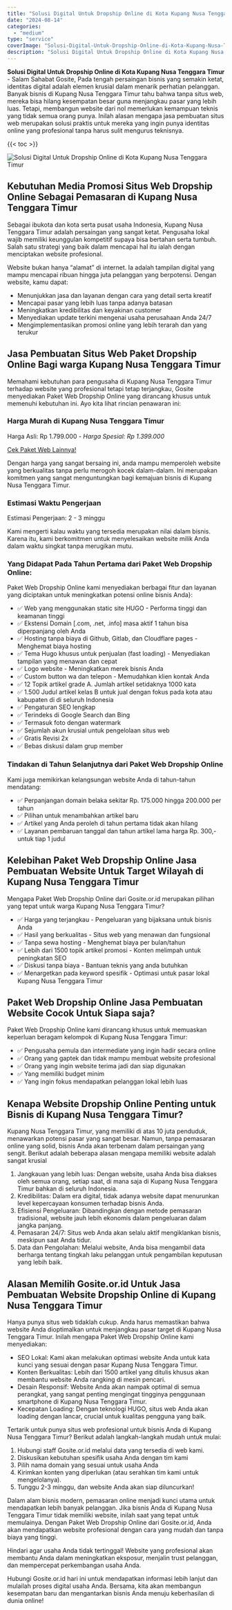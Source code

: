 ```yaml
---
title: "Solusi Digital Untuk Dropship Online di Kota Kupang Nusa Tenggara Timur"
date: "2024-08-14"
categories: 
  - "medium"
type: "service"
coverImage: "Solusi-Digital-Untuk-Dropship-Online-di-Kota-Kupang-Nusa-Tenggara-Timur.png"
description: "Solusi Digital Untuk Dropship Online di Kota Kupang Nusa Tenggara Timur. Hubungi Gosite.or.id hari ini untuk mendapatkan informasi lebih lanjut dan mulailah..."
---
```


**Solusi Digital Untuk Dropship Online di Kota Kupang Nusa Tenggara Timur** - Salam Sahabat Gosite, Pada tengah persaingan bisnis yang semakin ketat, identitas digital adalah elemen krusial dalam menarik perhatian pelanggan. Banyak bisnis di Kupang Nusa Tenggara Timur tahu bahwa tanpa situs web, mereka bisa hilang kesempatan besar guna menjangkau pasar yang lebih luas. Tetapi, membangun website dari nol memerlukan kemampuan teknis yang tidak semua orang punya. Inilah alasan mengapa jasa pembuatan situs web merupakan solusi praktis untuk mereka yang ingin punya identitas online yang profesional tanpa harus sulit mengurus teknisnya.

{{< toc >}}

![Solusi Digital Untuk Dropship Online di Kota Kupang Nusa Tenggara Timur](/images/medium/Solusi-Digital-Untuk-Dropship-Online-di-Kota-Kupang-Nusa-Tenggara-Timur.png)

## Kebutuhan Media Promosi Situs Web Dropship Online Sebagai Pemasaran di Kupang Nusa Tenggara Timur

Sebagai ibukota dan kota serta pusat usaha Indonesia, Kupang Nusa Tenggara Timur adalah persaingan yang sangat ketat. Pengusaha lokal wajib memiliki keunggulan kompetitif supaya bisa bertahan serta tumbuh. Salah satu strategi yang baik dalam mencapai hal itu ialah dengan menciptakan website profesional.

Website bukan hanya “alamat” di internet. Ia adalah tampilan digital yang mampu mencapai ribuan hingga juta pelanggan yang berpotensi. Dengan website, kamu dapat:

- Menunjukkan jasa dan layanan dengan cara yang detail serta kreatif
- Mencapai pasar yang lebih luas tanpa adanya batasan
- Meningkatkan kredibilitas dan keyakinan customer
- Menyediakan update terkini mengenai usaha perusahaan Anda 24/7
- Mengimplementasikan promosi online yang lebih terarah dan yang terukur

## Jasa Pembuatan Situs Web Paket Dropship Online Bagi warga Kupang Nusa Tenggara Timur

Memahami kebutuhan para pengusaha di Kupang Nusa Tenggara Timur terhadap website yang profesional tetapi tetap terjangkau, Gosite menyediakan Paket Web Dropship Online yang dirancang khusus untuk memenuhi kebutuhan ini. Ayo kita lihat rincian penawaran ini:

### Harga Murah di Kupang Nusa Tenggara Timur

<a class="cta-button">Harga Asli: Rp 1.799.000 - <em>Harga Spesial: Rp 1.399.000</em></a>

<a href="/jasa-web/" class="cta-button">Cek Paket Web Lainnya!</a>

Dengan harga yang sangat bersaing ini, anda mampu memperoleh website yang berkualitas tanpa perlu merogoh kocek dalam-dalam. Ini merupakan komitmen yang sangat menguntungkan bagi kemajuan bisnis di Kupang Nusa Tenggara Timur.

### Estimasi Waktu Pengerjaan

Estimasi Pengerjaan: 2 - 3 minggu

Kami mengerti kalau waktu yang tersedia merupakan nilai dalam bisnis. Karena itu, kami berkomitmen untuk menyelesaikan website milik Anda dalam waktu singkat tanpa merugikan mutu.

### Yang Didapat Pada Tahun Pertama dari Paket Web Dropship Online:

Paket Web Dropship Online kami menyediakan berbagai fitur dan layanan yang diciptakan untuk meningkatkan potensi online bisnis Anda}:

- ✅ Web yang menggunakan static site HUGO - Performa tinggi dan keamanan tinggi
- ✅ Ekstensi Domain \[.com, .net, .info\] masa aktif 1 tahun bisa diperpanjang oleh Anda
- ✅ Hosting tanpa biaya di Github, Gitlab, dan Cloudflare pages - Menghemat biaya hosting
- ✅ Tema Hugo khusus untuk penjualan (fast loading) - Menyediakan tampilan yang menawan dan cepat
- ✅ Logo website - Meningkatkan merek bisnis Anda
- ✅ Custom button wa dan telepon - Memudahkan klien kontak Anda
- ✅ 12 Topik artikel grade A. Jumlah artikel setidaknya 1000 kata
- ✅ 1.500 Judul artikel kelas B untuk jual dengan fokus pada kota atau kabupaten di di seluruh Indonesia
- ✅ Pengaturan SEO lengkap
- ✅ Terindeks di Google Search dan Bing
- ✅ Termasuk foto dengan watermark
- ✅ Sejumlah akun krusial untuk pengelolaan situs web
- ✅ Gratis Revisi 2x
- ✅ Bebas diskusi dalam grup member

### Tindakan di Tahun Selanjutnya dari Paket Web Dropship Online

Kami juga memikirkan kelangsungan website Anda di tahun-tahun mendatang:

- ✅ Perpanjangan domain belaka sekitar Rp. 175.000 hingga 200.000 per tahun
- ✅ Pilihan untuk menambahkan artikel baru
- ✅ Artikel yang Anda peroleh di tahun pertama tidak akan hilang
- ✅ Layanan pembaruan tanggal dan tahun artikel lama harga Rp. 300,- untuk tiap 1 judul

## Kelebihan Paket Web Dropship Online Jasa Pembuatan Website Untuk Target Wilayah di Kupang Nusa Tenggara Timur

Mengapa Paket Web Dropship Online dari Gosite.or.id merupakan pilihan yang tepat untuk warga Kupang Nusa Tenggara Timur?

- ✅ Harga yang terjangkau - Pengeluaran yang bijaksana untuk bisnis Anda
- ✅ Hasil yang berkualitas - Situs web yang menawan dan fungsional
- ✅ Tanpa sewa hosting - Menghemat biaya per bulan/tahun
- ✅ Lebih dari 1500 topik artikel promosi - Konten melimpah untuk peningkatan SEO
- ✅ Diskusi tanpa biaya - Bantuan teknis yang anda butuhkan
- ✅ Menargetkan pada keyword spesifik - Optimasi untuk pasar lokal Kupang Nusa Tenggara Timur

## Paket Web Dropship Online Jasa Pembuatan Website Cocok Untuk Siapa saja?

Paket Web Dropship Online kami dirancang khusus untuk memuaskan keperluan beragam kelompok di Kupang Nusa Tenggara Timur:

- ✅ Pengusaha pemula dan intermediate yang ingin hadir secara online
- ✅ Orang yang gaptek dan tidak mampu membuat website profesional
- ✅ Orang yang ingin website terima jadi dan siap digunakan
- ✅ Yang memiliki budget minim
- ✅ Yang ingin fokus mendapatkan pelanggan lokal lebih luas

## Kenapa Website Dropship Online Penting untuk Bisnis di Kupang Nusa Tenggara Timur?

Kupang Nusa Tenggara Timur, yang memiliki di atas 10 juta penduduk, menawarkan potensi pasar yang sangat besar. Namun, tanpa pemasaran online yang solid, bisnis Anda akan terbenam dalam persaingan yang sengit. Berikut adalah beberapa alasan mengapa memiliki website adalah sangat krusial

1. Jangkauan yang lebih luas: Dengan website, usaha Anda bisa diakses oleh semua orang, setiap saat, di mana saja di Kupang Nusa Tenggara Timur bahkan di seluruh Indonesia.
2. Kredibilitas: Dalam era digital, tidak adanya website dapat menurunkan level kepercayaan konsumen terhadap bisnis Anda.
3. Efisiensi Pengeluaran: Dibandingkan dengan metode pemasaran tradisional, website jauh lebih ekonomis dalam pengeluaran dalam jangka panjang.
4. Pemasaran 24/7: Situs web Anda akan selalu aktif mengiklankan bisnis, meskipun saat Anda tidur.
5. Data dan Pengolahan: Melalui website, Anda bisa mengambil data berharga tentang tingkah laku pelanggan untuk pengambilan keputusan yang lebih baik.

## Alasan Memilih Gosite.or.id Untuk Jasa Pembuatan Website Dropship Online di Kupang Nusa Tenggara Timur

Hanya punya situs web tidaklah cukup. Anda harus memastikan bahwa website Anda dioptimalkan untuk menjangkau pasar target di Kupang Nusa Tenggara Timur. Inilah mengapa Paket Web Dropship Online kami menyediakan:

- SEO Lokal: Kami akan melakukan optimasi website Anda untuk kata kunci yang sesuai dengan pasar Kupang Nusa Tenggara Timur.
- Konten Berkualitas: Lebih dari 1500 artikel yang ditulis khusus akan membantu website Anda rangking di mesin pencari.
- Desain Responsif: Website Anda akan nampak optimal di semua perangkat, yang sangat penting mengingat tingginya penggunaan smartphone di Kupang Nusa Tenggara Timur.
- Kecepatan Loading: Dengan teknologi HUGO, situs web Anda akan loading dengan lancar, crucial untuk kualitas pengguna yang baik.

Tertarik untuk punya situs web profesional untuk bisnis Anda di Kupang Nusa Tenggara Timur? Berikut adalah langkah-langkah mudah untuk mulai:

1. Hubungi staff Gosite.or.id melalui data yang tersedia di web kami.
2. Diskusikan kebutuhan spesifik usaha Anda dengan tim kami
3. Pilih nama domain yang sesuai untuk usaha Anda
4. Kirimkan konten yang diperlukan (atau serahkan tim kami untuk mengelolanya).
5. Tunggu 2-3 minggu, dan website Anda akan siap diluncurkan!

Dalam alam bisnis modern, pemasaran online menjadi kunci utama untuk mendapatkan lebih banyak pelanggan. Jika bisnis Anda di Kupang Nusa Tenggara Timur tidak memiliki website, inilah saat yang tepat untuk memulainya. Dengan Paket Web Dropship Online dari Gosite.or.id, Anda akan mendapatkan website profesional dengan cara yang mudah dan tanpa biaya yang tinggi.

Hindari agar usaha Anda tidak tertinggal! Website yang profesional akan membantu Anda dalam meningkatkan eksposur, menjalin trust pelanggan, dan mempercepat perkembangan usaha Anda.

Hubungi Gosite.or.id hari ini untuk mendapatkan informasi lebih lanjut dan mulailah proses digital usaha Anda. Bersama, kita akan membangun kesempatan baru dan mengantarkan bisnis Anda menuju keberhasilan di dunia online!